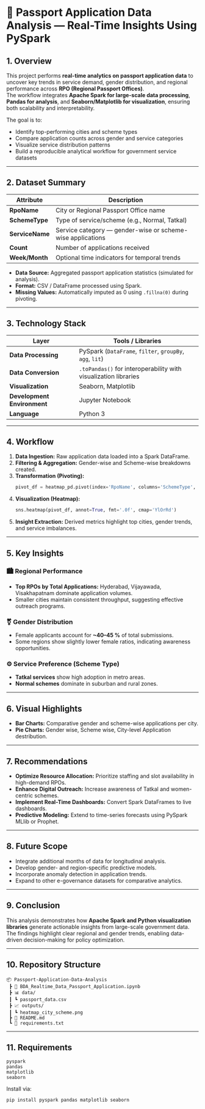 # 🛂 Passport Application Data Analysis — Real-Time Insights Using PySpark

## 1. Overview
This project performs **real-time analytics on passport application data** to uncover key trends in service demand, gender distribution, and regional performance across **RPO (Regional Passport Offices)**.  
The workflow integrates **Apache Spark for large-scale data processing**, **Pandas for analysis**, and **Seaborn/Matplotlib for visualization**, ensuring both scalability and interpretability.

The goal is to:
- Identify top-performing cities and scheme types  
- Compare application counts across gender and service categories  
- Visualize service distribution patterns  
- Build a reproducible analytical workflow for government service datasets  

---

## 2. Dataset Summary

| Attribute | Description |
|------------|-------------|
| **RpoName** | City or Regional Passport Office name |
| **SchemeType** | Type of service/scheme (e.g., Normal, Tatkal) |
| **ServiceName** | Service category — gender-wise or scheme-wise applications |
| **Count** | Number of applications received |
| **Week/Month** | Optional time indicators for temporal trends |

- **Data Source:** Aggregated passport application statistics (simulated for analysis).  
- **Format:** CSV / DataFrame processed using Spark.  
- **Missing Values:** Automatically imputed as 0 using `.fillna(0)` during pivoting.

---

## 3. Technology Stack

| Layer | Tools / Libraries |
|-------|-------------------|
| **Data Processing** | PySpark (`DataFrame`, `filter`, `groupBy`, `agg`, `lit`) |
| **Data Conversion** | `.toPandas()` for interoperability with visualization libraries |
| **Visualization** | Seaborn, Matplotlib |
| **Development Environment** | Jupyter Notebook |
| **Language** | Python 3 |

---

## 4. Workflow

1. **Data Ingestion:** Raw application data loaded into a Spark DataFrame.  
2. **Filtering & Aggregation:** Gender-wise and Scheme-wise breakdowns created.  
3. **Transformation (Pivoting):**
   ```python
   pivot_df = heatmap_pd.pivot(index='RpoName', columns='SchemeType', values='Count').fillna(0)
   ```
4. **Visualization (Heatmap):**
   ```python
   sns.heatmap(pivot_df, annot=True, fmt='.0f', cmap='YlOrRd')
   ```
5. **Insight Extraction:** Derived metrics highlight top cities, gender trends, and service imbalances.

---

## 5. Key Insights

### 🏙 Regional Performance
- **Top RPOs by Total Applications:** Hyderabad, Vijayawada, Visakhapatnam dominate application volumes.  
- Smaller cities maintain consistent throughput, suggesting effective outreach programs.

### ⚧ Gender Distribution
- Female applicants account for **~40–45 %** of total submissions.  
- Some regions show slightly lower female ratios, indicating awareness opportunities.

### ⚙️ Service Preference (Scheme Type)
- **Tatkal services** show high adoption in metro areas.  
- **Normal schemes** dominate in suburban and rural zones.

---

## 6. Visual Highlights

- **Bar Charts:** Comparative gender and scheme-wise applications per city.  
- **Pie Charts:** Gender wise, Scheme wise, City-level Application destribution.

---

## 7. Recommendations

- **Optimize Resource Allocation:** Prioritize staffing and slot availability in high-demand RPOs.  
- **Enhance Digital Outreach:** Increase awareness of Tatkal and women-centric schemes.  
- **Implement Real-Time Dashboards:** Convert Spark DataFrames to live dashboards.  
- **Predictive Modeling:** Extend to time-series forecasts using PySpark MLlib or Prophet.

---

## 8. Future Scope

- Integrate additional months of data for longitudinal analysis.  
- Develop gender- and region-specific predictive models.  
- Incorporate anomaly detection in application trends.  
- Expand to other e-governance datasets for comparative analytics.

---

## 9. Conclusion

This analysis demonstrates how **Apache Spark and Python visualization libraries** generate actionable insights from large-scale government data.  
The findings highlight clear regional and gender trends, enabling data-driven decision-making for policy optimization.

---

## 10. Repository Structure

```
📦 Passport-Application-Data-Analysis
 ┣ 📜 BDA_Realtime_Data_Passport_Application.ipynb
 ┣ 📊 data/
 ┃ ┗ passport_data.csv
 ┣ 📈 outputs/
 ┃ ┗ heatmap_city_scheme.png
 ┣ 📘 README.md
 ┗ 📄 requirements.txt
```

---

## 11. Requirements

```
pyspark
pandas
matplotlib
seaborn
```

Install via:
```bash
pip install pyspark pandas matplotlib seaborn
```
